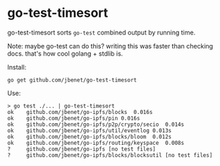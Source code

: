# go-test-timesort

go-test-timesort sorts `go-test` combined output by running time.

Note: maybe go-test can do this? writing this was faster than checking docs.
that's how cool golang + stdlib is.

Install:

```
go get github.com/jbenet/go-test-timesort
```

Use:

```
> go test ./... | go-test-timesort
ok    github.com/jbenet/go-ipfs/blocks  0.016s
ok    github.com/jbenet/go-ipfs/pin 0.016s
ok    github.com/jbenet/go-ipfs/p2p/crypto/secio  0.014s
ok    github.com/jbenet/go-ipfs/util/eventlog 0.013s
ok    github.com/jbenet/go-ipfs/blocks/bloom  0.012s
ok    github.com/jbenet/go-ipfs/routing/keyspace  0.008s
?     github.com/jbenet/go-ipfs [no test files]
?     github.com/jbenet/go-ipfs/blocks/blocksutil [no test files]
```
